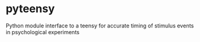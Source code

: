 # pyteensy
Python module interface to a teensy for accurate timing of stimulus events in psychological experiments
